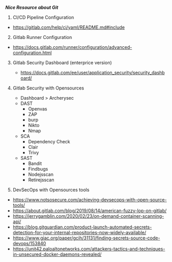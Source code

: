 ***Nice Resource about Git***

1. CI/CD Pipeline Configuration
  * https://gitlab.com/help/ci/yaml/README.md#include

2. Gitlab Runner Configuration
  * https://docs.gitlab.com/runner/configuration/advanced-configuration.html

3. Gitlab Security Dashboard (enterprice version)
   * https://docs.gitlab.com/ee/user/application_security/security_dashboard/

4. Gitlab Security with Opensources
   * Dashboard > Archerysec
   * DAST
      * Openvas
      * ZAP
      * burp
      * Nikto
      * Nmap
   * SCA
      * Dependency Check
      * Clair
      * Trivy
   * SAST
      * Bandit
      * Findbugs
      * Nodejsscan
      * Retirejsscan
5. DevSecOps with Opensources tools
  * https://www.notsosecure.com/achieving-devsecops-with-open-source-tools/
  * https://about.gitlab.com/blog/2019/08/14/american-fuzzy-lop-on-gitlab/
  * https://jerrygamblin.com/2020/02/23/on-demand-container-scanning-api/
  * https://blog.gitguardian.com/product-launch-automated-secrets-detection-for-your-internal-repositories-now-widely-available/
  * https://www.giac.org/paper/gcih/31131/finding-secrets-source-code-devops/153840
  * https://unit42.paloaltonetworks.com/attackers-tactics-and-techniques-in-unsecured-docker-daemons-revealed/